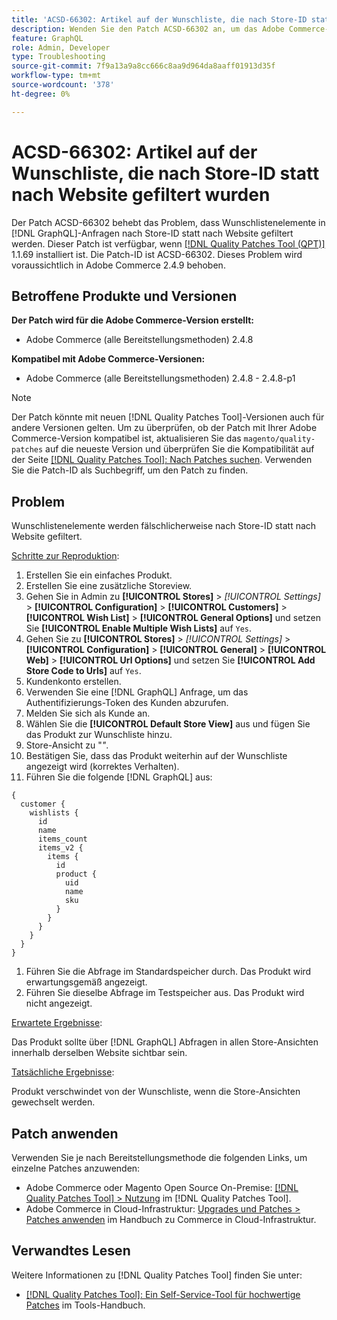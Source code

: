```yaml
---
title: 'ACSD-66302: Artikel auf der Wunschliste, die nach Store-ID statt nach Website gefiltert wurden'
description: Wenden Sie den Patch ACSD-66302 an, um das Adobe Commerce-Problem zu beheben, bei dem Wunschlistenelemente nach Store-ID anstelle von Website- [!DNL GraphQL]  gefiltert werden.
feature: GraphQL
role: Admin, Developer
type: Troubleshooting
source-git-commit: 7f9a13a9a8cc666c8aa9d964da8aaff01913d35f
workflow-type: tm+mt
source-wordcount: '378'
ht-degree: 0%

---
```



# ACSD-66302: Artikel auf der Wunschliste, die nach Store-ID statt nach Website gefiltert wurden

Der Patch ACSD-66302 behebt das Problem, dass Wunschlistenelemente in [!DNL GraphQL]-Anfragen nach Store-ID statt nach Website gefiltert werden. Dieser Patch ist verfügbar, wenn [[!DNL Quality Patches Tool (QPT)]](/help/tools/quality-patches-tool/quality-patches-tool-to-self-serve-quality-patches.md) 1.1.69 installiert ist. Die Patch-ID ist ACSD-66302. Dieses Problem wird voraussichtlich in Adobe Commerce 2.4.9 behoben.

## Betroffene Produkte und Versionen

**Der Patch wird für die Adobe Commerce-Version erstellt:**

* Adobe Commerce (alle Bereitstellungsmethoden) 2.4.8

**Kompatibel mit Adobe Commerce-Versionen:**

* Adobe Commerce (alle Bereitstellungsmethoden) 2.4.8 - 2.4.8-p1

>[!NOTE]
>
>Der Patch könnte mit neuen [!DNL Quality Patches Tool]-Versionen auch für andere Versionen gelten. Um zu überprüfen, ob der Patch mit Ihrer Adobe Commerce-Version kompatibel ist, aktualisieren Sie das `magento/quality-patches` auf die neueste Version und überprüfen Sie die Kompatibilität auf der Seite [[!DNL Quality Patches Tool]: Nach Patches suchen](https://experienceleague.adobe.com/tools/commerce-quality-patches/index.html?lang=de). Verwenden Sie die Patch-ID als Suchbegriff, um den Patch zu finden.

## Problem

Wunschlistenelemente werden fälschlicherweise nach Store-ID statt nach Website gefiltert.

<u>Schritte zur Reproduktion</u>:

1. Erstellen Sie ein einfaches Produkt.
1. Erstellen Sie eine zusätzliche Storeview.
1. Gehen Sie in Admin zu **[!UICONTROL Stores]** > *[!UICONTROL Settings]* > **[!UICONTROL Configuration]** > **[!UICONTROL Customers]** > **[!UICONTROL Wish List]** > **[!UICONTROL General Options]** und setzen Sie **[!UICONTROL Enable Multiple Wish Lists]** auf `Yes`.
1. Gehen Sie zu **[!UICONTROL Stores]** > *[!UICONTROL Settings]* > **[!UICONTROL Configuration]** > **[!UICONTROL General]** > **[!UICONTROL Web]** > **[!UICONTROL Url Options]** und setzen Sie **[!UICONTROL Add Store Code to Urls]** auf `Yes`.
1. Kundenkonto erstellen.
1. Verwenden Sie eine [!DNL GraphQL] Anfrage, um das Authentifizierungs-Token des Kunden abzurufen.
1. Melden Sie sich als Kunde an.
1. Wählen Sie die **[!UICONTROL Default Store View]** aus und fügen Sie das Produkt zur Wunschliste hinzu.
1. Store-Ansicht zu &quot;*&quot;*.
1. Bestätigen Sie, dass das Produkt weiterhin auf der Wunschliste angezeigt wird (korrektes Verhalten).
1. Führen Sie die folgende [!DNL GraphQL] aus:

```
{
  customer {
    wishlists {
      id
      name
      items_count
      items_v2 {
        items {
          id
          product {
            uid
            name
            sku
          }
        }
      }
    }
  }
}
```

1. Führen Sie die Abfrage im Standardspeicher durch. Das Produkt wird erwartungsgemäß angezeigt.
1. Führen Sie dieselbe Abfrage im Testspeicher aus. Das Produkt wird nicht angezeigt.

<u>Erwartete Ergebnisse</u>:

Das Produkt sollte über [!DNL GraphQL] Abfragen in allen Store-Ansichten innerhalb derselben Website sichtbar sein.

<u>Tatsächliche Ergebnisse</u>:

Produkt verschwindet von der Wunschliste, wenn die Store-Ansichten gewechselt werden.

## Patch anwenden

Verwenden Sie je nach Bereitstellungsmethode die folgenden Links, um einzelne Patches anzuwenden:

* Adobe Commerce oder Magento Open Source On-Premise: [[!DNL Quality Patches Tool] > Nutzung](/help/tools/quality-patches-tool/usage.md) im [!DNL Quality Patches Tool].
* Adobe Commerce in Cloud-Infrastruktur: [Upgrades und Patches > Patches anwenden](https://experienceleague.adobe.com/docs/commerce-cloud-service/user-guide/develop/upgrade/apply-patches.html?lang=de) im Handbuch zu Commerce in Cloud-Infrastruktur.

## Verwandtes Lesen

Weitere Informationen zu [!DNL Quality Patches Tool] finden Sie unter:

* [[!DNL Quality Patches Tool]: Ein Self-Service-Tool für hochwertige Patches](/help/tools/quality-patches-tool/quality-patches-tool-to-self-serve-quality-patches.md) im Tools-Handbuch.
